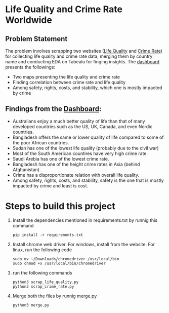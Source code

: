 # Life Quality and Crime Rate Worldwide 
## Problem Statement
The problem involves scrapping two websites ([Life Quality](https://www.worlddata.info/quality-of-life.php) and [Crime Rate](https://worldpopulationreview.com/country-rankings/crime-rate-by-country)) for collecting life quality and crime rate data, merging them by country name and conducting EDA on Tabealu for finging insights. The [dashboard](https://public.tableau.com/app/profile/niful.islam/viz/LifeQualityandCrimeRateEDA/Dashboard1) presents the followings:
- Two maps presenting the life quality and crime rate
- Finding correlation between crime rate and life quality
- Among safety, rights, costs, and stability, which one is mostly impacted by crime
## Findings from the [Dashboard](https://public.tableau.com/app/profile/niful.islam/viz/LifeQualityandCrimeRateEDA/Dashboard1):
- Australians enjoy a much better quality of life than that of many developed countries such as the US, UK, Canada, and even Nordic countries.
- Bangladesh offers the same or lower quality of life compared to some of the poor African countries.
- Sudan has one of the lowest life quality (probably due to the civil war)
- Most of the South American countires have very high crime rate.
- Saudi Arebia has one of the lowest crime rate.
- Bangladesh has one of the height crime rates in Asia (behind Afghanistan).
- Crime has a disproportionate relation with overall life quality.
- Among safety, rights, costs, and stability, safety is the one that is mostly impacted by crime and least is cost.
# Steps to build this project
1. Install the dependencies mentioned in requirements.txt by runnig this command
   ```
   pip install -r requirements.txt
   ```
2. Install chrome web driver. For windows, install from the website. For linux, run the following code
   ```
   sudo mv ~/Downloads/chromedriver /usr/local/bin
   sudo chmod +x /usr/local/bin/chromedriver
   ```
3. run the following commands
   ```
   python3 scrap_life_quality.py
   python3 scrap_crime_rate.py
   ```
4. Merge both the files by runnig merge.py
   ```
   python3 merge.py
   ```

